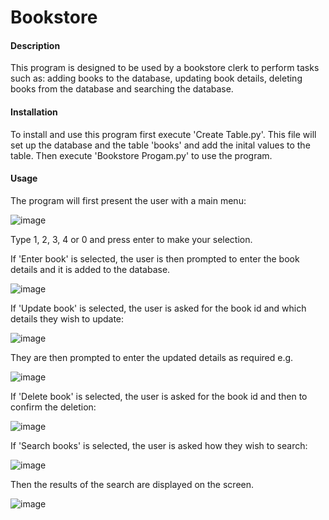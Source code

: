 # Bookstore

#### Description
This program is designed to be used by a bookstore clerk to perform tasks such as: adding books to the database, updating book details, 
deleting books from the database and searching the database. 

#### Installation
To install and use this program first execute 'Create Table.py'. This file will set up the database and the table 'books' and add the inital values to the table. 
Then execute 'Bookstore Progam.py' to use the program. 

#### Usage
The program will first present the user with a main menu:

![image](https://user-images.githubusercontent.com/122525062/220594045-c6b19b71-3522-4952-a31a-87663c69fefe.png)

Type 1, 2, 3, 4 or 0 and press enter to make your selection. 

If 'Enter book' is selected, the user is then prompted to enter the book details and it is added to the database. 

![image](https://user-images.githubusercontent.com/122525062/220594457-cd4d6d46-f3ee-4e6f-b8c2-1139e03baa09.png)

If 'Update book' is selected, the user is asked for the book id and which details they wish to update:

![image](https://user-images.githubusercontent.com/122525062/220594693-a06f4d93-00f7-4048-ad7a-8540d019bbb4.png)

They are then prompted to enter the updated details as required e.g.

![image](https://user-images.githubusercontent.com/122525062/220594859-ddca2b81-2dbd-4ab4-ab2b-da3dc7a1736f.png)

If 'Delete book' is selected, the user is asked for the book id and then to confirm the deletion:

![image](https://user-images.githubusercontent.com/122525062/220595109-9b484cdd-3a18-4dff-8d1b-e7e42b7d0bd3.png)

If 'Search books' is selected, the user is asked how they wish to search:

![image](https://user-images.githubusercontent.com/122525062/220595251-5adb55af-f19d-4ae4-bce1-459dad1f28b0.png)

Then the results of the search are displayed on the screen.

![image](https://user-images.githubusercontent.com/122525062/220595424-b8650788-d25b-4195-b510-de583330682d.png)



